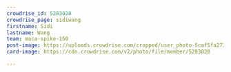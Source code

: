 ```yaml
---
crowdrise_id: 5283028
crowdrise_page: sidiwang
firstname: Sidi
lastname: Wang
team: moca-spike-150
post-image: https://uploads.crowdrise.com/cropped/user_photo-5caf5fa273514.jpg
card-image: https://cdn.crowdrise.com/v2/photo/file/member/5283028

---
```


